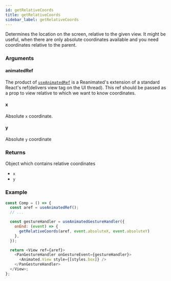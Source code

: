 ```yaml
---
id: getRelativeCoords
title: getRelativeCoords
sidebar_label: getRelativeCoords
---
```


Determines the location on the screen, relative to the given view. It might be useful, when there are only absolute coordinates available and you need coordinates relative to the parent.

### Arguments

#### animatedRef

The product of [`useAnimatedRef`](../hooks/useAnimatedRef) is a Reanimated's extension of a standard React's ref(delivers view tag on the UI thread). This ref should be passed as a prop to view relative to which we want to know coordinates.

#### x

Absolute `x` coordinate.

#### y

Absolute `y` coordinate

### Returns

Object which contains relative coordinates

- `x`
- `y`

### Example

```js
const Comp = () => {
  const aref = useAnimatedRef();
  // ...

  const gestureHandler = useAnimatedGestureHandler({
    onEnd: (event) => {
      getRelativeCoords(aref, event.absoluteX, event.absoluteY)
    },
  });

  return <View ref={aref}>
    <PanGestureHandler onGestureEvent={gestureHandler}>
      <Animated.View style={[styles.box]} />
    </PanGestureHandler>
  </View>;
};
```

